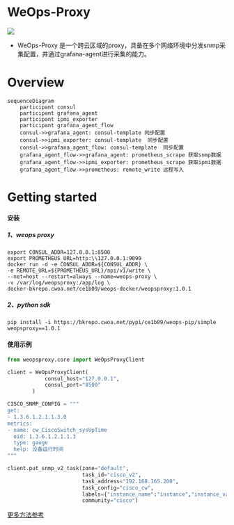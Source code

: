 # WeOps-Proxy

![](https://wedoc.canway.net/imgs/img/嘉为蓝鲸.jpg)

* WeOps-Proxy 是一个跨云区域的proxy，具备在多个网络环境中分发snmp采集配置，并通过grafana-agent进行采集的能力。



# Overview

```mermaid
sequenceDiagram
    participant consul
    participant grafana_agent
    participant ipmi_exporter
    participant grafana_agent_flow
    consul->>grafana_agent: consul-template 同步配置
    consul->>ipmi_exporter: consul-template  同步配置
    consul->>grafana_agent_flow: consul-template  同步配置
    grafana_agent_flow->>grafana_agent: prometheus_scrape 获取snmp数据
    grafana_agent_flow->>ipmi_exporter: prometheus_scrape 获取ipmi数据
    grafana_agent_flow->>prometheus: remote_write 远程写入

```



# Getting started

#### 安装

##### 1、weops proxy

```shell
export CONSUL_ADDR=127.0.0.1:8500
export PROMETHEUS_URL=http:\\127.0.0.1:9090
docker run -d -e CONSUL_ADDR=${CONSUL_ADDR} \
-e REMOTE_URL=${PROMETHEUS_URL}/api/v1/write \
--net=host --restart=always --name=weops-proxy \
-v /var/log/weopsproxy:/app/log \
docker-bkrepo.cwoa.net/ce1b09/weops-docker/weopsproxy:1.0.1
```

##### 2、python sdk

```shell
pip install -i https://bkrepo.cwoa.net/pypi/ce1b09/weops-pip/simple weopsproxy==1.0.1
```



#### 使用示例

```python
from weopsproxy.core import WeOpsProxyClient

client = WeOpsProxyClient(
            consul_host="127.0.0.1",
            consul_port="8500"
        )

CISCO_SNMP_CONFIG = """
get:
- 1.3.6.1.2.1.1.3.0
metrics:
- name: cw_CiscoSwitch_sysUpTime
  oid: 1.3.6.1.2.1.1.3
  type: gauge
  help: 设备运行时间
"""

client.put_snmp_v2_task(zone="default",
                        task_id="cisco_v2",
                        task_address="192.168.165.200",
                        task_config="cisco_cw",              
                        labels={"instance_name":"instance","instance_value":"114514"},
                        community="cisco")
```



[更多方法参考](python-sdk/test/test_main.py)
